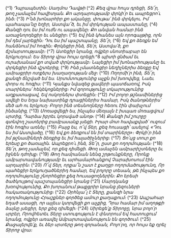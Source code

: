 
(^1) _Դպրապետին։ Սաղմոս Դավթի_
(^2) _Քեզ վրա հույս դրեցի, Տե՜ր, թող չամաչեմ հավիտյան.
Քո արդարությամբ փրկի՛ր եւ ապրեցրո՛ւ ինձ։_
(^3) _Ի՛նձ խոնարհիր քո ականջը, փութա՛ ինձ փրկելու.
Իմ պահապա՛նը եղիր, Աստվա՜ծ, եւ իմ փրկության ապաստանը,_
(^4) _Քանզի դու ես իմ ուժն ու ապավենը։
Քո անվան համար ինձ առաջնորդեցիր եւ սնեցիր։_
(^5) _Եվ ինձ կհանես այն որոգայթից, որն իմ դեմ լարեցին։
Դու ես իմ պաշտպանը, Տե՜ր,_
(^6) _Եվ քո ձեռքն եմ հանձնում իմ հոգին։
Փրկեցիր ինձ, Տե՛ր, Աստվա՛ծ, քո ճշմարտությամբ։_
(^7) _Ատեցիր նրանց, ովքեր սնոտիաբար են երկյուղում։
Ես Տիրոջ վրա հույս դրեցի._^8 _պիտի ցնծամ եւ ուրախանամ քո տված փրկությամբ։
Նայեցիր իմ խոնարհությանը եւ փրկեցիր ինձ վշտերից,_
(^9) _Ինձ չմատնեցիր նեղիչներիս ձեռքը
Եվ ամրացրիր ոտքերս խաղաղության մեջ։_
(^10) _Ողորմի՛ր ինձ, Տե՜ր, քանզի ճնշված եմ ես.
Սրտմտությունից աչքն իմ խռովվեց,
Նաեւ փորս ու հոգիս։_
(^11) _Կյանքս նվազեց ցավերի պատճառով,
Իսկ տարիներս՝ հեկեկոցներից։
Իմ զորությունը տկարությունից աղքատացավ,
Եվ ոսկորներս փտեցին։_
(^12) _Իմ բոլոր թշնամիներից ավելի
Ես եղա նախատինք դրացիներիս համար,
Իսկ ծանոթներիս՝ մեծ ահ ու երկյուղ։
Բոլոր ինձ տեսնողները հեռու էին փախչում ինձանից,_
(^13) _Մոռացվեցի ես, ինչպես մեռյալն է իսպառ մոռացվում սրտից,
Դարձա իբրեւ կորսված անոթ։_
(^14) _Քանզի իմ շուրջը գտնվող շատերից բամբասանք լսեցի.
Իրար մոտ հավաքված՝ ուզում էին հոգիս առնել։_
(^15) _Բայց ես, ո՜վ Տեր, քեզ հուսացի՝ ասելով.
«Դու ես իմ Աստվածը,_
(^16) _Եվ քո ձեռքում են իմ տարիները»։
Փրկի՛ր ինձ իմ թշնամիների ձեռքից եւ իմ հալածիչներից։_
(^17) _Ցո՛ւյց տուր քո երեսը քո ծառային.
Ապրեցրո՛ւ ինձ, Տե՜ր, ըստ քո ողորմության։_
(^18) _Տե՜ր, թող չամաչեմ, որ քեզ դիմեցի.
Թող ամաչեն ամբարիշտները եւ իջնեն դժոխք։_
(^19) _Թող համրանան նենգ շրթունքները,
Որոնք ամբարտավանությամբ եւ արհամարհանքով
Չարախոսում էին արդարին։_
(^20) _Ո՜վ Տեր, որքա՜ն շատ է քաղցր ողորմածությունդ,
Որ պահեցիր երկյուղածներիդ համար,
Եվ բոլորը տեսան, թե ինչպես քո ողորմությունը շնորհեցիր քեզ հուսացողներին։
Քո երեսի ծածկույթով պաշտպանեցիր նրանց_
(^21) _Մարդկանց խռովությունից,
Քո խորանում թաքցրիր նրանց լեզուների հակառակությունից։_
(^22) _Օրհնյա՜լ է Տերը, քանզի նրա ողորմությունը
Հրաշքներ գործեց ամուր քաղաքում։_
(^23) _Ապշահար եղած ասացի, որ այլեւս կտրվեցի քո աչքից,
Դրա համար իմ աղոթքի ձայնը լսեցիր, երբ քեզ դիմեցի։_
(^24) _Սիրեցե՛ք Տիրոջը, նրա բոլո՛ր սրբեր,
Որովհետեւ Տերը ստուգություն է փնտրում
Եվ հատուցում նրանց, ովքեր առավել
Ամբարտավանություն են գործում։_
(^25) _Քաջալերվե՛ք, եւ ձեր սրտերը թող զորանան,
Բոլո՛րդ, որ հույս եք դրել Տիրոջ վրա։_
